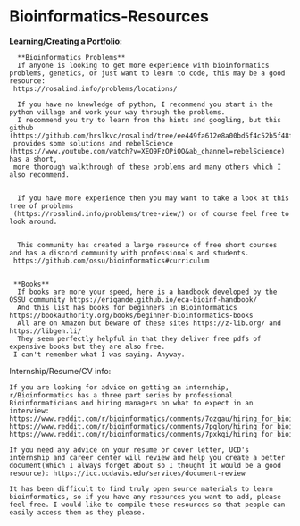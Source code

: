 # Bioinformatics-Resources

**Learning/Creating a Portfolio:**

      **Bioinformatics Problems**
      If anyone is looking to get more experience with bioinformatics problems, genetics, or just want to learn to code, this may be a good resource:
	 https://rosalind.info/problems/locations/

      If you have no knowledge of python, I recommend you start in the python village and work your way through the problems. 
      I recommend you try to learn from the hints and googling, but this github (https://github.com/hrslkvc/rosalind/tree/ee449fa612e8a00bd5f4c52b5f48ff07a4ec0453) 
	 provides some solutions and rebelScience (https://www.youtube.com/watch?v=XEO9FzOPiOQ&ab_channel=rebelScience) has a short, 
	 more thorough walkthrough of these problems and many others which I also recommend.


      If you have more experience then you may want to take a look at this tree of problems 
	 (https://rosalind.info/problems/tree-view/) or of course feel free to look around.


      This community has created a large resource of free short courses and has a discord community with professionals and students.
	 https://github.com/ossu/bioinformatics#curriculum 


     **Books**
      If books are more your speed, here is a handbook developed by the OSSU community https://eriqande.github.io/eca-bioinf-handbook/
      And this list has books for beginners in Bioinformatics https://bookauthority.org/books/beginner-bioinformatics-books
      All are on Amazon but beware of these sites https://z-lib.org/ and https://libgen.li/
      They seem perfectly helpful in that they deliver free pdfs of expensive books but they are also free. 
	 I can't remember what I was saying. Anyway.



Internship/Resume/CV info:

	If you are looking for advice on getting an internship, r/Bioinformatics has a three part series by professional Bioinformaticians and hiring managers on what to expect in an interview:
	https://www.reddit.com/r/bioinformatics/comments/7ozqau/hiring_for_bioinformatics_part_1/
	https://www.reddit.com/r/bioinformatics/comments/7pglon/hiring_for_bioinformatics_part_2/
	https://www.reddit.com/r/bioinformatics/comments/7pxkqi/hiring_for_bioinformatics_part_3/

	If you need any advice on your resume or cover letter, UCD's internship and career center will review and help you create a better document(Which I always forget about so I thought it would be a good resource): https://icc.ucdavis.edu/services/document-review

	It has been difficult to find truly open source materials to learn bioinformatics, so if you have any resources you want to add, please feel free. I would like to compile these resources so that people can easily access them as they please.
